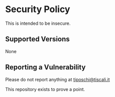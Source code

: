 # Security Policy

This is intended to be insecure.

## Supported Versions

None

## Reporting a Vulnerability

Please do not report anything at tiposchi@tiscali.it

This repository exists to prove a point.
